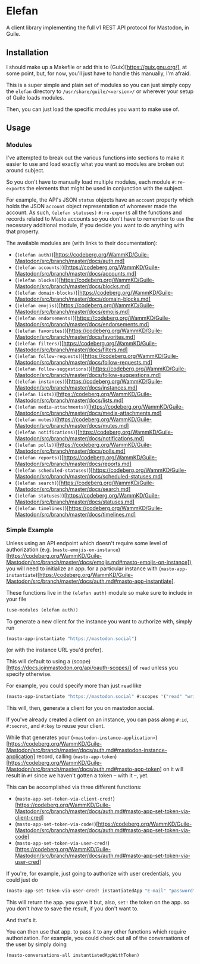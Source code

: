 # Elefan
A client library implementing the full v1 REST API protocol for Mastodon, in Guile.

## Installation
I should make up a Makefile or add this to (Guix)[https://guix.gnu.org/], at some point, but, for now, you'll just have to handle this manually, I'm afraid.

This is a super simple and plain set of modules so you can just simply copy the `elefan` directory to `/usr/share/guile/<version>/` or wherever your setup of Guile loads modules.

Then, you can just load the specific modules you want to make use of.

## Usage
### Modules
I've attempted to break out the various functions into sections to make it easier to use and load exactly what you want so modules are broken out around subject.

So you don't have to manually load multiple modules, each module `#:re-export`s the elements that might be used in conjunction with the subject.

For example, the API's JSON `status` objects have an `account` property which holds the JSON `account` object representation of whomever made the account. As such, `(elefan statuses)` `#:re-export`s all the functions and records related to Masto accounts so you don't have to remember to `use` the necessary additional module, if you decide you want to do anything with that property.

The available modules are (with links to their documentation):

* (`(elefan auth)`)[https://codeberg.org/WammKD/Guile-Mastodon/src/branch/master/docs/auth.md]
* (`(elefan accounts)`)[https://codeberg.org/WammKD/Guile-Mastodon/src/branch/master/docs/accounts.md]
* (`(elefan blocks)`)[https://codeberg.org/WammKD/Guile-Mastodon/src/branch/master/docs/blocks.md]
* (`(elefan domain-blocks)`)[https://codeberg.org/WammKD/Guile-Mastodon/src/branch/master/docs/domain-blocks.md]
* (`(elefan emojis)`)[https://codeberg.org/WammKD/Guile-Mastodon/src/branch/master/docs/emojis.md]
* (`(elefan endorsements)`)[https://codeberg.org/WammKD/Guile-Mastodon/src/branch/master/docs/endorsements.md]
* (`(elefan favorites)`)[https://codeberg.org/WammKD/Guile-Mastodon/src/branch/master/docs/favorites.md]
* (`(elefan filters)`)[https://codeberg.org/WammKD/Guile-Mastodon/src/branch/master/docs/filters.md]
* (`(elefan follow-requests)`)[https://codeberg.org/WammKD/Guile-Mastodon/src/branch/master/docs/follow-requests.md]
* (`(elefan follow-suggestions)`)[https://codeberg.org/WammKD/Guile-Mastodon/src/branch/master/docs/follow-suggestions.md]
* (`(elefan instances)`)[https://codeberg.org/WammKD/Guile-Mastodon/src/branch/master/docs/instances.md]
* (`(elefan lists)`)[https://codeberg.org/WammKD/Guile-Mastodon/src/branch/master/docs/lists.md]
* (`(elefan media-attachments)`)[https://codeberg.org/WammKD/Guile-Mastodon/src/branch/master/docs/media-attachments.md]
* (`(elefan mutes)`)[https://codeberg.org/WammKD/Guile-Mastodon/src/branch/master/docs/mutes.md]
* (`(elefan notifications)`)[https://codeberg.org/WammKD/Guile-Mastodon/src/branch/master/docs/notifications.md]
* (`(elefan polls)`)[https://codeberg.org/WammKD/Guile-Mastodon/src/branch/master/docs/polls.md]
* (`(elefan reports)`)[https://codeberg.org/WammKD/Guile-Mastodon/src/branch/master/docs/reports.md]
* (`(elefan scheduled-statuses)`)[https://codeberg.org/WammKD/Guile-Mastodon/src/branch/master/docs/scheduled-statuses.md]
* (`(elefan search)`)[https://codeberg.org/WammKD/Guile-Mastodon/src/branch/master/docs/search.md]
* (`(elefan statuses)`)[https://codeberg.org/WammKD/Guile-Mastodon/src/branch/master/docs/statuses.md]
* (`(elefan timelines)`)[https://codeberg.org/WammKD/Guile-Mastodon/src/branch/master/docs/timelines.md]

### Simple Example
Unless using an API endpoint which doesn't require some level of authorization (e.g. (`masto-emojis-on-instance`)[https://codeberg.org/WammKD/Guile-Mastodon/src/branch/master/docs/emojis.md#masto-emojis-on-instance]), you will need to initialize an app. for a particular instance with (`masto-app-instantiate`)[https://codeberg.org/WammKD/Guile-Mastodon/src/branch/master/docs/auth.md#masto-app-instantiate].

These functions live in the `(elefan auth)` module so make sure to include in your file

```Scheme
(use-modules (elefan auth))
```

To generate a new client for the instance you want to authorize with, simply run

```Scheme
(masto-app-instantiate "https://mastodon.social")
```

(or with the instance URL you'd prefer).

This will default to using a (scope)[https://docs.joinmastodon.org/api/oauth-scopes/] of `read` unless you specify otherwise.

For example, you could specify more than just `read` like

```Scheme
(masto-app-instantiate "https://mastodon.social" #:scopes '("read" "write" "follow" "push"))
```

This will, then, generate a client for you on mastodon.social.

If you've already created a client on an instance, you can pass along `#:id`, `#:secret`, and `#:key` to reuse your client.

While that generates your (`<mastodon-instance-application>`)[https://codeberg.org/WammKD/Guile-Mastodon/src/branch/master/docs/auth.md#mastodon-instance-application] record, calling (`masto-app-token`)[https://codeberg.org/WammKD/Guile-Mastodon/src/branch/master/docs/auth.md#masto-app-token] on it will result in `#f` since we haven't gotten a token – with it –, yet.

This can be accomplished via three different functions:

* (`masto-app-set-token-via-client-cred!`)[https://codeberg.org/WammKD/Guile-Mastodon/src/branch/master/docs/auth.md#masto-app-set-token-via-client-cred]
* (`masto-app-set-token-via-code!`)[https://codeberg.org/WammKD/Guile-Mastodon/src/branch/master/docs/auth.md#masto-app-set-token-via-code]
* (`masto-app-set-token-via-user-cred!`)[https://codeberg.org/WammKD/Guile-Mastodon/src/branch/master/docs/auth.md#masto-app-set-token-via-user-cred]

If you're, for example, just going to authorize with user credentials, you could just do

```Scheme
(masto-app-set-token-via-user-cred! instantiatedApp "E-mail" "password")
```

This will return the app. you gave it but, also, `set!` the token on the app. so you don't _have_ to save the result, if you don't want to.

And that's it.

You can then use that app. to pass it to any other functions which require authorization. For example, you could check out all of the conversations of the user by simply doing

```Scheme
(masto-conversations-all instantiatedAppWithToken)
```
